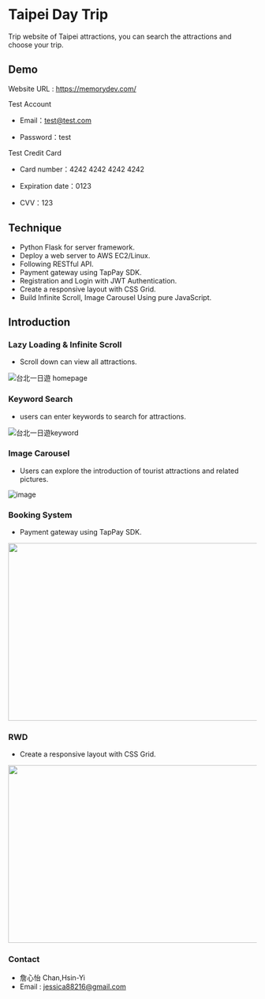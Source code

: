# Taipei Day Trip

Trip website of Taipei attractions, you can search the attractions and choose your trip.

## Demo

Website URL : https://memorydev.com/

Test Account

- Email：test@test.com

- Password：test

Test Credit Card

- Card number：4242 4242 4242 4242

- Expiration date：0123

- CVV：123

## Technique

- Python Flask for server framework.
- Deploy a web server to AWS EC2/Linux.
- Following RESTful API.
- Payment gateway using TapPay SDK.
- Registration and Login with JWT Authentication.
- Create a responsive layout with CSS Grid.
- Build Infinite Scroll, Image Carousel Using pure JavaScript.

## Introduction

### Lazy Loading & Infinite Scroll

- Scroll down can view all attractions.

![台北一日遊 homepage](https://user-images.githubusercontent.com/94737861/176992591-f8c62d60-94ae-495c-a7f3-57142ed6861d.gif)


### Keyword Search

- users can enter keywords to search for attractions.

![台北一日遊keyword](https://user-images.githubusercontent.com/94737861/176992720-f1e5dc93-7516-4d8c-9a3a-31d643174be8.gif)


### Image Carousel
- Users can explore the introduction of tourist attractions and related pictures.

![image](https://user-images.githubusercontent.com/94737861/176994093-8f24323d-e94b-426b-b85a-f858b0b9f8e3.gif)


### Booking System
- Payment gateway using TapPay SDK.

<img src="https://user-images.githubusercontent.com/94737861/176994680-a9c46021-ffac-4d46-a7ce-d884127d47aa.gif" width="640" height="360" >


### RWD
- Create a responsive layout with CSS Grid.

<img src="https://user-images.githubusercontent.com/94737861/176995472-633fbe7e-d086-4824-850d-18d6f363f0ed.gif" width="640" height="360" >

### Contact
- 詹心怡 Chan,Hsin-Yi
- Email : jessica88216@gmail.com
